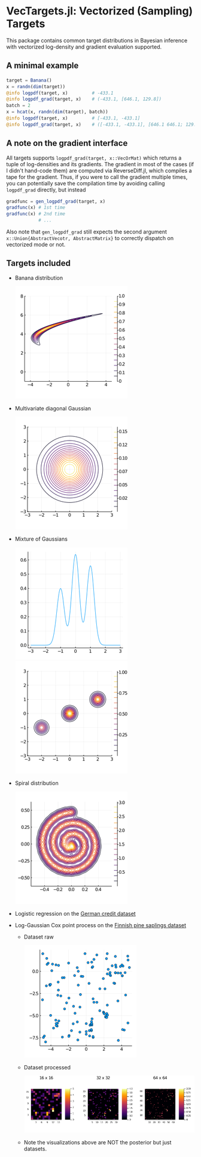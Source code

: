 # VecTargets.jl: Vectorized (Sampling) Targets

This package contains common target distributions in Bayesian inference with vectorized log-density and gradient evaluation supported.

## A minimal example

```julia
target = Banana()
x = randn(dim(target))
@info logpdf(target, x)         # -433.1
@info logpdf_grad(target, x)    # (-433.1, [646.1, 129.8])
batch = 2
x = hcat(x, randn(dim(target), batch))
@info logpdf(target, x)         # [-433.1, -433.1]
@info logpdf_grad(target, x)    # ([-433.1, -433.1], [646.1 646.1; 129.8 129.8])
```

## A note on the gradient interface

All targets supports `logpdf_grad(target, x::VecOrMat)` which returns a tuple of log-densities and its gradients.
The gradient in most of the cases (if I didn't hand-code them) are computed via ReverseDiff.jl, which compiles a tape for the gradient.
Thus, if you were to call the gradient multiple times, you can potentially save the compilation time by avoiding calling `logpdf_grad` directly, but instead
```julia
gradfunc = gen_logpdf_grad(target, x)
gradfunc(x) # 1st time
gradfunc(x) # 2nd time
            # ...
```
Also note that `gen_logpdf_grad` still expects the second argument `x::Union{AbstractVecotr, AbstractMatrix}` to correctly dispatch on vectorized mode or not.

## Targets included

- Banana distribution 
  
  ![](test/banana.png)
- Multivariate diagonal Gaussian 
  
  ![](test/2d_gaussian.png)
- Mixture of Gaussians 
  
  ![](test/1d_mog.png) 
  ![](test/2d_mog.png)
- Spiral distribution 
  
  ![](test/spiral.png)
- Logistic regression on the [German credit dataset](https://archive.ics.uci.edu/ml/datasets/statlog+(german+credit+data))
- Log-Gaussian Cox point process on the [Finnish pine saplings dataset](https://rdrr.io/cran/spatstat.data/man/finpines.html)
  - Dataset raw
    
    ![](test/finpine-raw.png)
  - Dataset processed
    
    ![](test/finpine-grid.png)
  - Note the visualizations above are NOT the posterior but just datasets.

